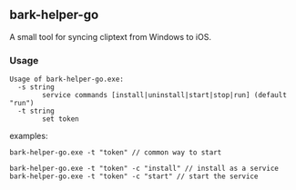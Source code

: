 ## bark-helper-go

A small tool for syncing cliptext from Windows to iOS.

### Usage

```
Usage of bark-helper-go.exe:
  -s string
        service commands [install|uninstall|start|stop|run] (default "run")
  -t string
        set token
```

examples:

```
bark-helper-go.exe -t "token" // common way to start

bark-helper-go.exe -t "token" -c "install" // install as a service
bark-helper-go.exe -t "token" -c "start" // start the service
```